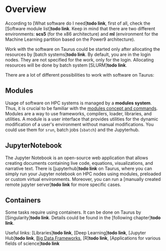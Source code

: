 # Overview

According to [What software do I need]**todo link**, first of all, check the [Software module
list]**todo link**.  Keep in mind that there are two different environments: **scs5** (for the x86
architecture) and **ml** (environment for the Machine Learning partition based on the Power9
architecture).

Work with the software on Taurus could be started only after allocating the resources by [batch
systems]**todo link**. By default, you are in the login nodes. They are not specified for the work,
only for the login. Allocating resources will be done by batch system [SLURM]**todo link**.

There are a lot of different possibilities to work with software on Taurus:

## Modules

Usage of software on HPC systems is managed by a **modules system**. Thus, it is crucial to
be familiar with the [modules concept and commands](modules.md).  Modules are a way to use
frameworks, compilers, loader, libraries, and utilities. A module is a user interface that provides
utilities for the dynamic modification of a user's environment without manual modifications. You
could use them for `srun`, batch jobs (`sbatch`) and the Jupyterhub.

## JupyterNotebook

The Jupyter Notebook is an open-source web application that allows creating documents containing
live code, equations, visualizations, and narrative text. There is [jupyterhub]**todo link** on
Taurus, where you can simply run your Jupyter notebook on HPC nodes using modules, preloaded or
custom virtual environments. Moreover, you can run a [manually created remote jupyter server]**todo
link** for more specific cases.

## Containers

Some tasks require using containers. It can be done on Taurus by [Singularity]**todo link**. Details
could be found in the [following chapter]**todo link**.

Useful links: [Libraries]**todo link**, [Deep Learning]**todo link**, [Jupyter Hub]**todo link**,
[Big Data Frameworks](useful_links/BigDataFrameworksApacheSparkApacheFlinkApacheHadoop.md), [R]**todo link**, [Applications for various fields of
science]**todo link**
